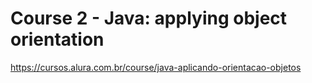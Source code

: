 # Course 2 - Java: applying object orientation

https://cursos.alura.com.br/course/java-aplicando-orientacao-objetos

